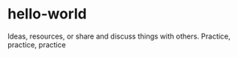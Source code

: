 # hello-world
 Ideas, resources, or share and discuss things with others.
Practice, practice, practice
